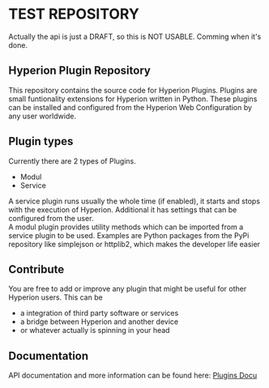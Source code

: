 # TEST REPOSITORY
Actually the api is just a DRAFT, so this is NOT USABLE. Comming when it's done.

## Hyperion Plugin Repository
This repository contains the source code for Hyperion Plugins. Plugins are small funtionality extensions for Hyperion written in Python. These plugins can be installed and configured from the Hyperion Web Configuration by any user worldwide.

## Plugin types
Currently there are 2 types of Plugins.
- Modul
- Service

A service plugin runs usually the whole time (if enabled), it starts and stops with the execution of Hyperion. Additional it has settings that can be configured from the user. \
A modul plugin provides utility methods which can be imported from a service plugin to be used. Examples are Python packages from the PyPi repository like simplejson or httplib2, which makes the developer life easier

## Contribute
You are free to add or improve any plugin that might be useful for other Hyperion users. This can be
- a integration of third party software or services
- a bridge between Hyperion and another device
- or whatever actually is spinning in your head

## Documentation
API documentation and more information can be found here: [Plugins Docu](https://docs.hyperion-project.org/en/developer/plugins)


